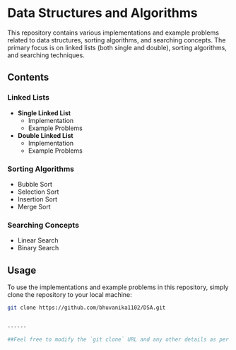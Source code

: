 # Data Structures and Algorithms

This repository contains various implementations and example problems related to data structures, sorting algorithms, and searching concepts. The primary focus is on linked lists (both single and double), sorting algorithms, and searching techniques.

## Contents

### Linked Lists
- **Single Linked List**
  - Implementation
  - Example Problems
- **Double Linked List**
  - Implementation
  - Example Problems

### Sorting Algorithms
- Bubble Sort
- Selection Sort
- Insertion Sort
- Merge Sort

### Searching Concepts
- Linear Search
- Binary Search

## Usage

To use the implementations and example problems in this repository, simply clone the repository to your local machine:

```bash
git clone https://github.com/bhuvanika1102/DSA.git


------

##Feel free to modify the `git clone` URL and any other details as per your requirements.
